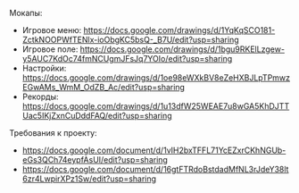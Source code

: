 Мокапы:
- Игровое меню: https://docs.google.com/drawings/d/1YqKqSCO181-ZctkNOOPWfTENlx-ioObgKC5bsQ-_B7U/edit?usp=sharing
- Игровое поле: https://docs.google.com/drawings/d/1bgu9RKElLzgew-y5AUC7KdOc74fmNCUgmJFsJq7YOIo/edit?usp=sharing
- Настройки: https://docs.google.com/drawings/d/1oe98eWXkBV8eZeHXBJLpTPmwzEGwAMs_WmM_OdZB_Ac/edit?usp=sharing
- Рекорды: https://docs.google.com/drawings/d/1u13dfW25WEAE7u8wGA5KhDJTTUac5IKjZxnCuDddFAQ/edit?usp=sharing

Требования к проекту:
- https://docs.google.com/document/d/1vIH2bxTFFL71YcEZxrCKhNGUb-eGs3QCh74eypfAsUI/edit?usp=sharing
- https://docs.google.com/document/d/16gtFTRdoBstdadMfNL3rJdeY38lt6zr4LwpirXPz1Sw/edit?usp=sharing
